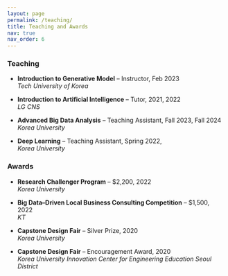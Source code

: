 ```yaml
---
layout: page
permalink: /teaching/
title: Teaching and Awards
nav: true
nav_order: 6
---
```


### Teaching

- **Introduction to Generative Model** – Instructor, Feb 2023  
  _Tech University of Korea_

- **Introduction to Artificial Intelligence** – Tutor, 2021, 2022  
  _LG CNS_
  
- **Advanced Big Data Analysis** – Teaching Assistant, Fall 2023, Fall 2024
  _Korea University_
  
- **Deep Learning** – Teaching Assistant, Spring 2022,     
  _Korea University_

### Awards

- **Research Challenger Program** – $2,200, 2022    
  _Korea University_

- **Big Data–Driven Local Business Consulting Competition** – $1,500, 2022     
  _KT_

- **Capstone Design Fair** – Silver Prize, 2020  
  _Korea University_
  
- **Capstone Design Fair** – Encouragement Award, 2020  
  _Korea University Innovation Center for Engineering Education Seoul District_
  
